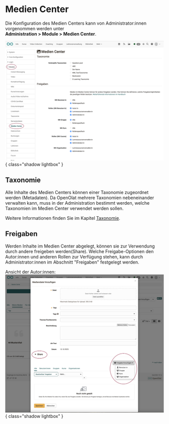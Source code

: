 # Medien Center


Die Konfiguration des Medien Centers kann von Administrator:innen vorgenommen werden unter<br>
**Administration > Module > Medien Center**.

![modules_media_center_admin_v1_de.png](assets/modules_media_center_admin_v1_de.png){ class="shadow lightbox" }

## Taxonomie

Alle Inhalte des Medien Centers können einer Taxonomie zugeordnet werden (Metadaten). Da OpenOlat mehrere Taxonomien nebeneinander verwalten kann, muss in der Administration bestimmt werden, welche Taxonomien im Medien Center verwendet werden sollen. 

Weitere Informationen finden Sie im Kapitel [Taxonomie](Modules_Taxonomy.de.md).

## Freigaben

Werden Inhalte im Medien Center abgelegt, können sie zur Verwendung durch andere freigeben werden(Share). Welche Freigabe-Optionen den Autor:innen und anderen Rollen zur Verfügung stehen, kann durch Administrator:innen im Abschnitt "Freigaben" festgelegt werden.

Ansicht der Autor:innen:
![modules_media_center_share_v1_de.png](assets/modules_media_center_share_v1_de.png){ class="shadow lightbox" }